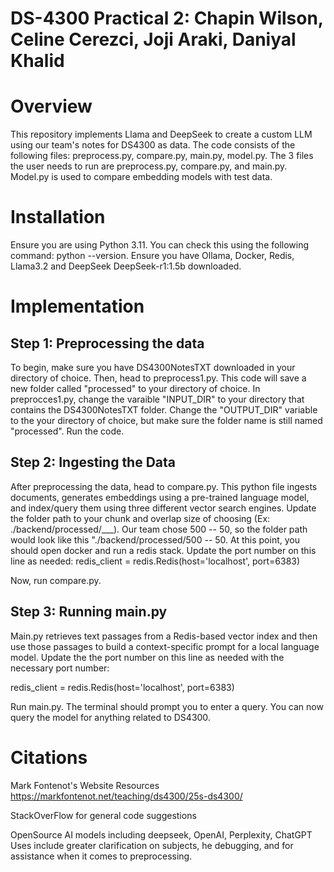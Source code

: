 # DS-4300 Practical 2: Chapin Wilson, Celine Cerezci, Joji Araki, Daniyal Khalid

# Overview

This repository implements Llama and DeepSeek to create a custom LLM using our team's notes for DS4300 as data. The code consists of the following files: preprocess.py, compare.py, main.py, model.py. The 3 files the user needs to run are preprocess.py, compare.py, and main.py. Model.py is used to compare embedding models with test data. 

# Installation

Ensure you are using Python 3.11. You can check this using the following command:
python --version.
Ensure you have Ollama, Docker, Redis, Llama3.2 and DeepSeek DeepSeek-r1:1.5b downloaded.

# Implementation

## Step 1: Preprocessing the data
To begin, make sure you have DS4300NotesTXT downloaded in your directory of choice. Then, head to preprocess1.py. This code will save a new folder called "processed" to your directory of choice. In preprocces1.py, change the varaible "INPUT_DIR" to your directory that contains the DS4300NotesTXT folder. Change the "OUTPUT_DIR" variable to the your directory of choice, but make sure the folder name is still named "processed". Run the code.

## Step 2: Ingesting the Data

After preprocessing the data, head to compare.py. This python file ingests documents, generates embeddings using a pre-trained language model, and index/query them using three different vector search engines. Update the folder path to your chunk and overlap size of choosing (Ex: ./backend/processed/___). Our team chose 500 -- 50, so the folder path would look like this "./backend/processed/500 -- 50. At this point, you should open docker and run a redis stack. Update the port number on this line as needed: 
redis_client = redis.Redis(host='localhost', port=6383)

Now, run compare.py.

## Step 3: Running main.py

Main.py retrieves text passages from a Redis-based vector index and then use those passages to build a context-specific prompt for a local language model. Update the the port number on this line as needed with the necessary port number: 

redis_client = redis.Redis(host='localhost', port=6383)

Run main.py. The terminal should prompt you to enter a query. You can now query the model for anything related to DS4300. 


# Citations
Mark Fontenot's Website Resources 
https://markfontenot.net/teaching/ds4300/25s-ds4300/

StackOverFlow for general code suggestions

OpenSource AI models including deepseek, OpenAI, Perplexity, ChatGPT
Uses include greater clarification on subjects, he debugging, and for assistance when it comes to
preprocessing.
